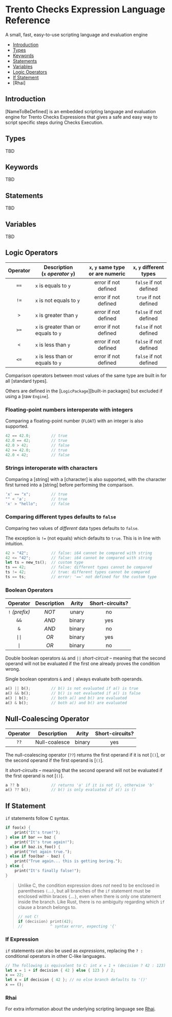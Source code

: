 # Trento Checks Expression Language Reference

A small, fast, easy-to-use scripting language and evaluation engine

- [Introduction](#introduction)
- [Types](#corosync)
- [Keywords](#keywords)
- [Statements](#statements)
- [Variables](#variables)
- [Logic Operators](#logic-operators)
- [If Statement](#logic-operators)
- [Rhai]
## Introduction

[NameToBeDefined] is an embedded scripting language and evaluation engine for Trento Checks Expressions that gives a safe and easy way to script specific steps during Checks Execution.

## Types
TBD

## Keywords
TBD

## Statements
TBD

## Variables
TBD

## Logic Operators

| Operator | Description<br/>(`x` _operator_ `y`) | `x`, `y` same type or are numeric | `x`, `y` different types |
| :------: | ------------------------------------ | :-------------------------------: | :----------------------: |
|   `==`   | `x` is equals to `y`                 |       error if not defined        |  `false` if not defined  |
|   `!=`   | `x` is not equals to `y`             |       error if not defined        |  `true` if not defined   |
|   `>`    | `x` is greater than `y`              |       error if not defined        |  `false` if not defined  |
|   `>=`   | `x` is greater than or equals to `y` |       error if not defined        |  `false` if not defined  |
|   `<`    | `x` is less than `y`                 |       error if not defined        |  `false` if not defined  |
|   `<=`   | `x` is less than or equals to `y`    |       error if not defined        |  `false` if not defined  |

Comparison operators between most values of the same type are built in for all [standard types].

Others are defined in the [`LogicPackage`][built-in packages] but excluded if using a [raw `Engine`].


### Floating-point numbers interoperate with integers

Comparing a floating-point number (`FLOAT`) with an integer is also supported.

```rust
42 == 42.0;         // true
42.0 == 42;         // true
42.0 > 42;          // false
42 >= 42.0;         // true
42.0 < 42;          // false
```

### Strings interoperate with characters

Comparing a [string] with a [character] is also supported, with the character first turned into a
[string] before performing the comparison.

```rust
'x' == "x";         // true
"" < 'a';           // true
'x' > "hello";      // false
```

### Comparing different types defaults to `false`

Comparing two values of _different_ data types defaults to `false`.

The exception is `!=` (not equals) which defaults to `true`. This is in line with intuition.

```rust
42 > "42";          // false: i64 cannot be compared with string
42 <= "42";         // false: i64 cannot be compared with string
let ts = new_ts();  // custom type
ts == 42;           // false: different types cannot be compared
ts != 42;           // true: different types cannot be compared
ts == ts;           // error: '==' not defined for the custom type
```

### Boolean Operators

|     Operator      | Description | Arity  | Short-circuits? |
| :---------------: | :---------: | :----: | :-------------: |
|  `!` _(prefix)_   |    _NOT_    | unary  |       no        |
|       `&&`        |    _AND_    | binary |       yes       |
|        `&`        |    _AND_    | binary |       no        |
| <code>\|\|</code> |    _OR_     | binary |       yes       |
|  <code>\|</code>  |    _OR_     | binary |       no        |

Double boolean operators `&&` and `||` _short-circuit_ &ndash; meaning that the second operand will not be evaluated
if the first one already proves the condition wrong.

Single boolean operators `&` and `|` always evaluate both operands.

```rust
a() || b();         // b() is not evaluated if a() is true
a() && b();         // b() is not evaluated if a() is false
a() | b();          // both a() and b() are evaluated
a() & b();          // both a() and b() are evaluated
```


Null-Coalescing Operator
------------------------

| Operator |  Description  | Arity  | Short-circuits? |
| :------: | :-----------: | :----: | :-------------: |
|   `??`   | Null-coalesce | binary |       yes       |

The null-coalescing operator (`??`) returns the first operand if it is not [`()`], or the second
operand if the first operand is [`()`].

It _short-circuits_  &ndash; meaning that the second operand will not be evaluated if the first
operand is not [`()`].

```rust
a ?? b              // returns 'a' if it is not (), otherwise 'b'
a() ?? b();         // b() is only evaluated if a() is ()
```

## If Statement

`if` statements follow C syntax.

```rust
if foo(x) {
    print("It's true!");
} else if bar == baz {
    print("It's true again!");
} else if baz.is_foo() {
    print("Yet again true.");
} else if foo(bar - baz) {
    print("True again... this is getting boring.");
} else {
    print("It's finally false!");
}
```


> Unlike C, the condition expression does _not_ need to be enclosed in parentheses `(`...`)`, but all
> branches of the `if` statement must be enclosed within braces `{`...`}`, even when there is only
> one statement inside the branch.
> Like Rust, there is no ambiguity regarding which `if` clause a branch belongs to.
> 
> ```rust
> // not C!
> if (decision) print(42);
> //            ^ syntax error, expecting '{'
> ```



### If Expression

`if` statements can also be used as _expressions_, replacing the `? :` conditional
operators in other C-like languages.

```rust
// The following is equivalent to C: int x = 1 + (decision ? 42 : 123) / 2;
let x = 1 + if decision { 42 } else { 123 } / 2;
x == 22;
let x = if decision { 42 }; // no else branch defaults to '()'
x == ();
```

### Rhai

For extra information about the underlying scripting language see [Rhai](https://rhai.rs/book/language/).